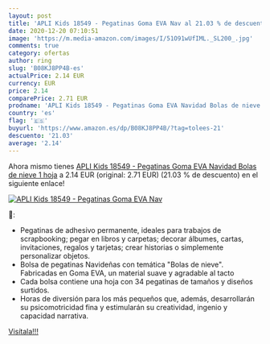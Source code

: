 ```yaml
---
layout: post
title: 'APLI Kids 18549 - Pegatinas Goma EVA Nav al 21.03 % de descuento'
date: 2020-12-20 07:10:51
image: 'https://m.media-amazon.com/images/I/51O91wUfIML._SL200_.jpg'
comments: true
category: ofertas
author: ring
slug: 'B08KJ8PP4B-es'
actualPrice: 2.14 EUR
currency: EUR
price: 2.14
comparePrice: 2.71 EUR
prodname: 'APLI Kids 18549 - Pegatinas Goma EVA Navidad Bolas de nieve 1 hoja'
country: 'es'
flag: '🇪🇸'
buyurl: 'https://www.amazon.es/dp/B08KJ8PP4B/?tag=tolees-21'
descuento: '21.03'
average: '2.14'
---
```


Ahora mismo tienes [APLI Kids 18549 - Pegatinas Goma EVA Navidad Bolas de nieve 1 hoja](https://www.amazon.es/dp/B08KJ8PP4B/?tag=tolees-21) a 2.14 EUR (original: 2.71 EUR) (21.03 %  de descuento) en el siguiente enlace!

[![APLI Kids 18549 - Pegatinas Goma EVA Nav](https://m.media-amazon.com/images/I/51O91wUfIML._SL200_.jpg)](https://www.amazon.es/dp/B08KJ8PP4B/?tag=tolees-21)

🔎:

- Pegatinas de adhesivo permanente, ideales para trabajos de scrapbooking; pegar en libros y carpetas; decorar álbumes, cartas, invitaciones, regalos y tarjetas; crear historias o simplemente personalizar objetos.
- Bolsa de pegatinas Navideñas con temática "Bolas de nieve". Fabricadas en Goma EVA, un material suave y agradable al tacto
- Cada bolsa contiene una hoja con 34 pegatinas de tamaños y diseños surtidos.
- Horas de diversión para los más pequeños que, además, desarrollarán su psicomotricidad fina y estimularán su creatividad, ingenio y capacidad narrativa.

[Visítala!!!](https://www.amazon.es/dp/B08KJ8PP4B/?tag=tolees-21)
